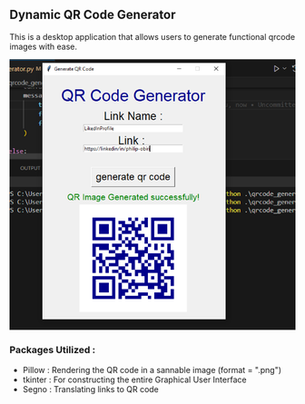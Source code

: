 ## Dynamic QR Code Generator 

This is a desktop application that allows users to generate functional qrcode images  with ease.

<img src="./demo.png" width="900px">

### Packages Utilized :
- Pillow : Rendering the QR code in a sannable image (format = ".png")
- tkinter : For constructing the entire Graphical User Interface
- Segno :  Translating links to QR code 



